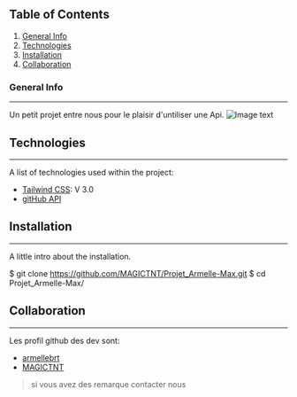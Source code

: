 ## Table of Contents
1. [General Info](#general-info)
2. [Technologies](#technologies)
3. [Installation](#installation)
4. [Collaboration](#collaboration)

### General Info
***
Un petit projet entre nous pour le plaisir d'untiliser une Api.
![Image text](https://d1fmx1rbmqrxrr.cloudfront.net/zdnet/optim/i/edit/ne/2020/06/github-logo__w1200.png)
## Technologies
***
A list of technologies used within the project:
* [Tailwind CSS](https://tailwindcss.com/docs/installation): V 3.0 
* [gitHub API](https://docs.github.com/en/rest)

## Installation
***
A little intro about the installation. 

$ git clone https://github.com/MAGICTNT/Projet_Armelle-Max.git
$ cd Projet_Armelle-Max/

## Collaboration
***
Les profil github des dev sont:
* [armellebrt](https://github.com/armellebrt)
* [MAGICTNT](https://github.com/MAGICTNT)

> si vous avez des remarque contacter nous






